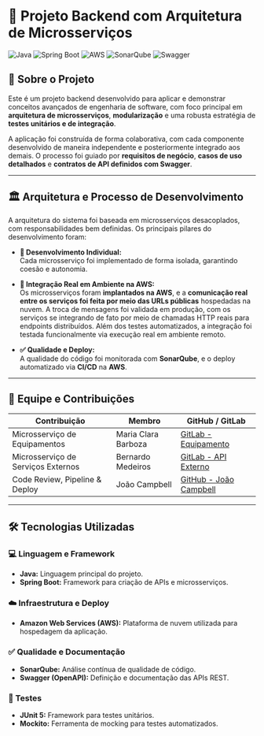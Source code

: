 # 🧩 Projeto Backend com Arquitetura de Microsserviços

![Java](https://img.shields.io/badge/Java-ED8B00?style=for-the-badge&logo=openjdk&logoColor=white)
![Spring Boot](https://img.shields.io/badge/Spring-6DB33F?style=for-the-badge&logo=spring&logoColor=white)
![AWS](https://img.shields.io/badge/Amazon_AWS-232F3E?style=for-the-badge&logo=amazon-aws&logoColor=white)
![SonarQube](https://img.shields.io/badge/SonarQube-4E9BCD?style=for-the-badge&logo=sonarqube&logoColor=white)
![Swagger](https://img.shields.io/badge/Swagger-85EA2D?style=for-the-badge&logo=swagger&logoColor=black)

## 📖 Sobre o Projeto

Este é um projeto backend desenvolvido para aplicar e demonstrar conceitos avançados de engenharia de software, com foco principal em **arquitetura de microsserviços**, **modularização** e uma robusta estratégia de **testes unitários e de integração**.

A aplicação foi construída de forma colaborativa, com cada componente desenvolvido de maneira independente e posteriormente integrado aos demais. O processo foi guiado por **requisitos de negócio**, **casos de uso detalhados** e **contratos de API definidos com Swagger**.

---

## 🏛️ Arquitetura e Processo de Desenvolvimento

A arquitetura do sistema foi baseada em microsserviços desacoplados, com responsabilidades bem definidas. Os principais pilares do desenvolvimento foram:

- **🔧 Desenvolvimento Individual:**  
  Cada microsserviço foi implementado de forma isolada, garantindo coesão e autonomia.

- **🔁 Integração Real em Ambiente na AWS:**  
  Os microsserviços foram **implantados na AWS**, e a **comunicação real entre os serviços foi feita por meio das URLs públicas** hospedadas na nuvem. A troca de mensagens foi validada em produção, com os serviços se integrando de fato por meio de chamadas HTTP reais para endpoints distribuídos. Além dos testes automatizados, a integração foi testada funcionalmente via execução real em ambiente remoto.

- **✅ Qualidade e Deploy:**  
  A qualidade do código foi monitorada com **SonarQube**, e o deploy automatizado via **CI/CD** na **AWS**.

---

## 👥 Equipe e Contribuições

| Contribuição                        | Membro                   | GitHub / GitLab                                               |
|------------------------------------|--------------------------|----------------------------------------------------------------|
| Microsserviço de Equipamentos      | Maria Clara Barboza      | [GitLab - Equipamento](https://gitlab.com/mariaclara26-group/equipamento.git) |
| Microsserviço de Serviços Externos | Bernardo Medeiros         | [GitLab - API Externo](https://gitlab.com/unirio4/sistema-de-controle-de-bicicletario/api-externo) |
| Code Review, Pipeline & Deploy     | João Campbell     | [GitHub - João Campbell](https://github.com/joaocampbell2)     |

---

## 🛠️ Tecnologias Utilizadas

### 💻 Linguagem e Framework
- **Java:** Linguagem principal do projeto.
- **Spring Boot:** Framework para criação de APIs e microsserviços.

### ☁️ Infraestrutura e Deploy
- **Amazon Web Services (AWS):** Plataforma de nuvem utilizada para hospedagem da aplicação.

### ✅ Qualidade e Documentação
- **SonarQube:** Análise contínua de qualidade de código.
- **Swagger (OpenAPI):** Definição e documentação das APIs REST.

### 🧪 Testes
- **JUnit 5:** Framework para testes unitários.
- **Mockito:** Ferramenta de mocking para testes automatizados.
